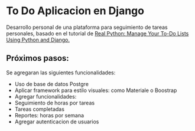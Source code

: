 # To Do Aplicacion en Django

Desarrollo personal de una plataforma para seguimiento de tareas personales, basado en el tutorial de [Real Python: Manage Your To-Do Lists Using Python and Django.](https://realpython.com/django-todo-lists/)

## Próximos pasos:
Se agregaran las siguientes funcionalidades:
* Uso de base de datos Postgre
* Aplicar framework para estilo visuales: como Materiale o Boostrap
* Agregar funcionalidades:
 * Seguimiento de horas por tareas
 * Tareas completadas
 * Reportes: horas por semana
* Agregar autenticacion de usuarios

